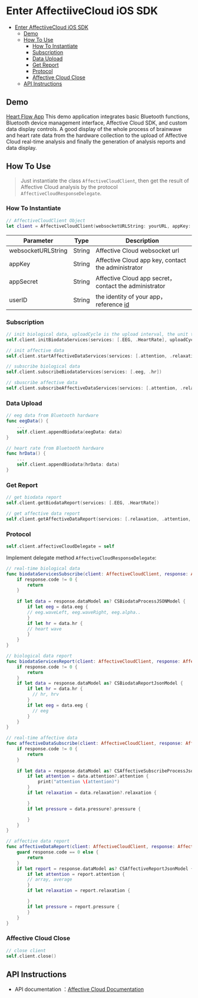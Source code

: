 # Enter AffectiiveCloud iOS SDK

- [Enter AffectiiveCloud iOS SDK](#enter-affectiivecloud-ios-sdk)
  - [Demo](#demo)
  - [How To Use](#how-to-use)
    - [How To Instantiate](#how-to-instantiate)
    - [Subscription](#subscription)
    - [Data Upload](#data-upload)
    - [Get Report](#get-report)
    - [Protocol](#protocol)
    - [Affective Cloud Close](#affective-cloud-close)
  - [API Instructions](#api-instructions)

## Demo

[Heart Flow App](https://github.com/Entertech/Enter-AffectiveCloud-Demo-iOS.git) This demo application integrates basic Bluetooth functions, Bluetooth device management interface, Affective Cloud SDK, and custom data display controls. A good display of the whole process of brainwave and heart rate data from the hardware collection to the upload of Affective Cloud real-time analysis and finally the generation of analysis reports and data display.

## How To Use

> Just instantiate the class `AffectiveCloudClient`, then get the result of Affective Cloud analysis by the protocol  `AffectiveCloudResponseDelegate`.

### How To Instantiate

```swift
// AffectiveCloudClient Object
let client = AffectiveCloudClient(websocketURLString: yourURL, appKey: yourAppKey, appSecret: yourSecret, userID: yourLocalID)

```

| Parameter               | Type   | Description                                  |
| ------------------ | ------ | ------------------------------------- |
| websocketURLString | String | Affective Cloud websocket url           |
| appKey             | String | Affective Cloud app key, contact the administrator    |
| appSecret          | String | Affective Cloud app secret，contact the administrator |
| userID             | String | the identity of your app， reference [id](https://docs.affectivecloud.com/%F0%9F%8E%99%E6%8E%A5%E5%8F%A3%E5%8D%8F%E8%AE%AE/3.%20%E4%BC%9A%E8%AF%9D%E5%8D%8F%E8%AE%AE.html#userID)                    |

### Subscription

```swift
// init biological data, uploadCycle is the upload interval, the unit time is 0.6 seconds, you can check parameters from documents
self.client.initBiodataServices(services: [.EEG, .HeartRate], uploadCycle:3 )

// init affective data
self.client.startAffectiveDataServices(services: [.attention, .relaxation, .pleasure, .pressure])

// subscribe biological data
self.client.subscribeBiodataServices(services: [.eeg, .hr])

// sbuscribe affective data
self.client.subscribeAffectiveDataServices(services: [.attention, .relaxation, .pressure, .pleasure])
```

### Data Upload

```swift
// eeg data from Bluetooth hardware
func eegData() {
    ...
    self.client.appendBiodata(eegData: data)
}

// heart rate from Bluetooth hardware
func hrData() {
    ...
    self.client.appendBiodata(hrData: data)
}
```

### Get Report

```swift
// get biodata report
self.client.getBiodataReport(services: [.EEG, .HeartRate])

// get affective data report
self.client.getAffectiveDataReport(services: [.relaxation, .attention, .pressure, .pleasure])

```

### Protocol

```swift
self.client.affectiveCloudDelegate = self
```

Implement delegate method `AffectiveCloudResponseDelegate`:

```swift
// real-time biological data
func biodataServicesSubscribe(client: AffectiveCloudClient, response: AffectiveCloudResponseJSONModel) {
    if response.code != 0 {
        return
    }
        
    if let data = response.dataModel as? CSBiodataProcessJSONModel {
        if let eeg = data.eeg {
        // eeg.waveLeft, eeg.waveRight, eeg.alpha..
        }
        if let hr = data.hr {
        // heart wave
        }
    }
}

// biological data report
func biodataServicesReport(client: AffectiveCloudClient, response: AffectiveCloudResponseJSONModel) {
    if response.code != 0 {
        return
    }
    if let data = response.dataModel as? CSBiodataReportJsonModel {
        if let hr = data.hr {
          // hr, hrv
        }
        if let eeg = data.eeg {
          // eeg
        }
    }
}

// real-time affective data
func affectiveDataSubscribe(client: AffectiveCloudClient, response: AffectiveCloudResponseJSONModel) {
    if response.code != 0 {
        return
    }
        
    if let data = response.dataModel as? CSAffectiveSubscribeProcessJsonModel {
        if let attention = data.attention?.attention {
            print("attention \(attention)")
        }
        if let relaxation = data.relaxation?.relaxation {

        }
        if let pressure = data.pressure?.pressure {

        }
    }
}

// affective data report
func affectiveDataReport(client: AffectiveCloudClient, response: AffectiveCloudResponseJSONModel)  {
    guard response.code == 0 else {
        return
    }
    if let report = response.dataModel as? CSAffectiveReportJsonModel {
        if let attention = report.attention {
        // array, average
        }
        if let relaxation = report.relaxation {

        }
        if let pressure = report.pressure {
        }
    }
}
```

### Affective Cloud Close

```swift
// close client
self.client.close()

```

## API Instructions

- API documentation ：[Affective Cloud Documentation](../APIDocuments/Enter-AffectiveCloud-iOS-SDK-API.md)